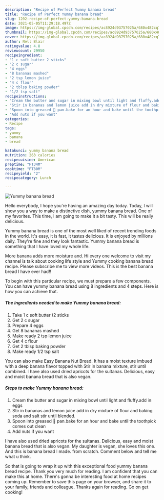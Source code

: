 ```yaml
---
description: "Recipe of Perfect Yummy banana bread"
title: "Recipe of Perfect Yummy banana bread"
slug: 1202-recipe-of-perfect-yummy-banana-bread
date: 2021-05-05T11:29:18.497Z
image: https://img-global.cpcdn.com/recipes/ac8924d93757025a/680x482cq70/yummy-banana-bread-recipe-main-photo.jpg
thumbnail: https://img-global.cpcdn.com/recipes/ac8924d93757025a/680x482cq70/yummy-banana-bread-recipe-main-photo.jpg
cover: https://img-global.cpcdn.com/recipes/ac8924d93757025a/680x482cq70/yummy-banana-bread-recipe-main-photo.jpg
author: Nell Blair
ratingvalue: 4.8
reviewcount: 29950
recipeingredient:
- "1 c soft butter 2 sticks"
- "2 c sugar"
- "4 eggs"
- "8 bananas mashed"
- "2 tsp lemon juice"
- "4 c flour"
- "2 tblsp baking powder"
- "1/2 tsp salt"
recipeinstructions:
- "Cream the butter and sugar in mixing bowl until light and fluffy.add in eggs"
- "Stir in bananas and lemon juice add in dry mixture of flour and baking soda and salt stir until blended."
- "Spoon into greased 🍞 pan.bake for an hour and bake until the toothpick comes out clean"
- "Add nuts if you want"
categories:
- Recipe
tags:
- yummy
- banana
- bread

katakunci: yummy banana bread 
nutrition: 263 calories
recipecuisine: American
preptime: "PT34M"
cooktime: "PT30M"
recipeyield: "2"
recipecategory: Lunch

---
```



![Yummy banana bread](https://img-global.cpcdn.com/recipes/ac8924d93757025a/680x482cq70/yummy-banana-bread-recipe-main-photo.jpg)

Hello everybody, I hope you're having an amazing day today. Today, I will show you a way to make a distinctive dish, yummy banana bread. One of my favorites. This time, I am going to make it a bit tasty. This will be really delicious.

Yummy banana bread is one of the most well liked of recent trending foods in the world. It's easy, it is fast, it tastes delicious. It is enjoyed by millions daily. They're fine and they look fantastic. Yummy banana bread is something that I have loved my whole life.

More banana adds more moisture and. Hi every one welcome to visit my channel is talk about cooking life style and Yummy cooking banana bread recipe. Please subscribe me to view more videos. This is the best banana bread I have ever had!!


To begin with this particular recipe, we must prepare a few components. You can have yummy banana bread using 8 ingredients and 4 steps. Here is how you can achieve that.

<!--inarticleads1-->

##### The ingredients needed to make Yummy banana bread:

1. Take 1 c soft butter (2 sticks
1. Get 2 c sugar
1. Prepare 4 eggs
1. Get 8 bananas mashed
1. Make ready 2 tsp lemon juice
1. Get 4 c flour
1. Get 2 tblsp baking powder
1. Make ready 1/2 tsp salt


You can also make Easy Banana Nut Bread. It has a moist texture imbued with a deep banana flavor topped with Stir in banana mixture, stir until combined. I have also used dried apricots for the sultanas. Delicious, easy and moist banana bread that is also vegan. 

<!--inarticleads2-->

##### Steps to make Yummy banana bread:

1. Cream the butter and sugar in mixing bowl until light and fluffy.add in eggs
1. Stir in bananas and lemon juice add in dry mixture of flour and baking soda and salt stir until blended.
1. Spoon into greased 🍞 pan.bake for an hour and bake until the toothpick comes out clean
1. Add nuts if you want


I have also used dried apricots for the sultanas. Delicious, easy and moist banana bread that is also vegan. My daughter is vegan, she loves this one. And this is banana bread I made. from scratch. Comment below and tell me what u think. 

So that is going to wrap it up with this exceptional food yummy banana bread recipe. Thank you very much for reading. I am confident that you can make this at home. There's gonna be interesting food at home recipes coming up. Remember to save this page on your browser, and share it to your family, friends and colleague. Thanks again for reading. Go on get cooking!
